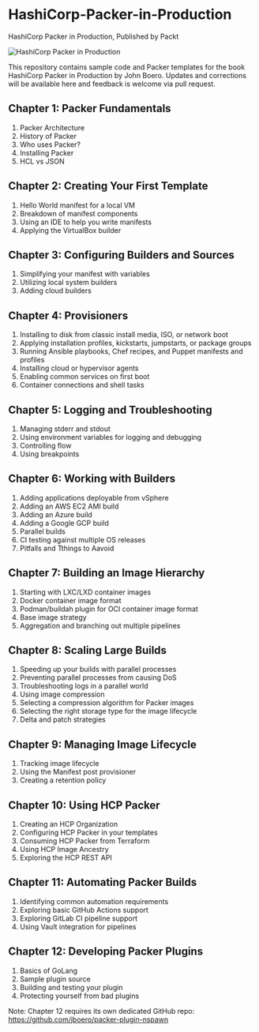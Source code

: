 # HashiCorp-Packer-in-Production
HashiCorp Packer in Production, Published by Packt

![HashiCorp Packer in Production](https://m.media-amazon.com/images/I/41PQ7yJQjFL.jpg)

This repository contains sample code and Packer templates for the book HashiCorp Packer in Production by John Boero. Updates and corrections will be available here and feedback is welcome via pull request.

## Chapter 1: Packer Fundamentals
1. Packer Architecture
2. History of Packer
3. Who uses Packer?
4. Installing Packer
5. HCL vs JSON
   
## Chapter 2: Creating Your First Template
1. Hello World manifest for a local VM
2. Breakdown of manifest components
3. Using an IDE to help you write manifests
4. Applying the VirtualBox builder

## Chapter 3: Configuring Builders and Sources
1. Simplifying your manifest with variables 
2. Utilizing local system builders 
3. Adding cloud builders 

## Chapter 4: Provisioners
1. Installing to disk from classic install media, ISO, or network boot
2. Applying installation profiles, kickstarts, jumpstarts, or package groups 
3. Running Ansible playbooks, Chef recipes, and Puppet manifests and profiles
4. Installing cloud or hypervisor agents 
5. Enabling common services on first boot 
6. Container connections and shell tasks

## Chapter 5: Logging and Troubleshooting
1. Managing stderr and stdout
2. Using environment variables for logging and debugging
3. Controlling flow 
4. Using breakpoints

## Chapter 6: Working with Builders
1. Adding applications deployable from vSphere
2. Adding an AWS EC2 AMI build
3. Adding an Azure build
4. Adding a Google GCP build
5. Parallel builds
6. CI testing against multiple OS releases
7. Pitfalls and Tthings to Aavoid

## Chapter 7: Building an Image Hierarchy
1. Starting with LXC/LXD container images
2. Docker container image format
3. Podman/buildah plugin for OCI container image format
4. Base image strategy
5. Aggregation and branching out multiple pipelines

## Chapter 8: Scaling Large Builds
1. Speeding up your builds with parallel processes
2. Preventing parallel processes from causing DoS
3. Troubleshooting logs in a parallel world
4. Using image compression
5. Selecting a compression algorithm for Packer images
6. Selecting the right storage type for the image lifecycle
7. Delta and patch strategies

## Chapter 9: Managing Image Lifecycle
1. Tracking image lifecycle 
2. Using the Manifest post provisioner 
3. Creating a retention policy 

## Chapter 10: Using HCP Packer
1. Creating an HCP Organization
2. Configuring HCP Packer in your templates
3. Consuming HCP Packer from Terraform
4. Using HCP Image Ancestry
5. Exploring the HCP REST API

## Chapter 11: Automating Packer Builds
1. Identifying common automation requirements
2. Exploring basic GitHub Actions support
3. Exploring GitLab CI pipeline support
4. Using Vault integration for pipelines

## Chapter 12: Developing Packer Plugins
1. Basics of GoLang
2. Sample plugin source
3. Building and testing your plugin
4. Protecting yourself from bad plugins

Note: Chapter 12 requires its own dedicated GitHub repo: https://github.com/jboero/packer-plugin-nspawn
